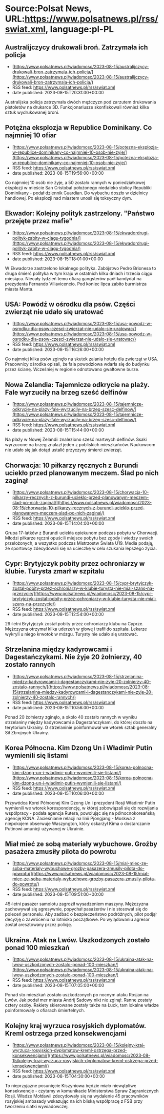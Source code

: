 # Source:Polsat News, URL:https://www.polsatnews.pl/rss/swiat.xml, language:pl-PL

## Australijczycy drukowali broń. Zatrzymała ich policja
 - [https://www.polsatnews.pl/wiadomosc/2023-08-15/australijczycy-drukowali-bron-zatrzymala-ich-policja/](https://www.polsatnews.pl/wiadomosc/2023-08-15/australijczycy-drukowali-bron-zatrzymala-ich-policja/)
 - RSS feed: https://www.polsatnews.pl/rss/swiat.xml
 - date published: 2023-08-15T20:31:00+00:00

Australijska policja zatrzymała dwóch mężczyzn pod zarzutem drukowania pistoletów na drukarce 3D. Funkcjonariusze skonfiskowali również kilka sztuk wydrukowanej broni.

## Potężna eksplozja w Republice Dominikany. Co najmniej 10 ofiar
 - [https://www.polsatnews.pl/wiadomosc/2023-08-15/potezna-eksplozja-w-republice-dominikany-co-najmniej-10-osob-nie-zyje/](https://www.polsatnews.pl/wiadomosc/2023-08-15/potezna-eksplozja-w-republice-dominikany-co-najmniej-10-osob-nie-zyje/)
 - RSS feed: https://www.polsatnews.pl/rss/swiat.xml
 - date published: 2023-08-15T19:56:00+00:00

Co najmniej 10 osób nie żyje, a 50 zostało rannych w poniedziałkowej eksplozji w mieście San Cristobal położonego niedaleko stolicy Republiki Dominikany - podał dziennik Guardian. Do wybuchu doszło w dzielnicy handlowej. Po eksplozji nad miastem unosił się toksyczny dym.

## Ekwador: Kolejny polityk zastrzelony. "Państwo przejęte przez mafie"
 - [https://www.polsatnews.pl/wiadomosc/2023-08-15/ekwadordrugi-polityk-zabity-w-ciagu-tygodnia/](https://www.polsatnews.pl/wiadomosc/2023-08-15/ekwadordrugi-polityk-zabity-w-ciagu-tygodnia/)
 - RSS feed: https://www.polsatnews.pl/rss/swiat.xml
 - date published: 2023-08-15T18:01:00+00:00

W Ekwadorze zastrzelono lokalnego polityka. Zabójstwo Pedro Brionesa to druga śmierć polityka w tym kraju w ostatnich kilku dniach i trzecia ciągu miesiąca. Niecały tydzień temu ofiarą gangsterów padł kandydat na prezydenta Fernando Villavicencio. Pod koniec lipca zabito burmistrza miasta Manta.

## USA: Powódź w ośrodku dla psów. Części zwierząt nie udało się uratować
 - [https://www.polsatnews.pl/wiadomosc/2023-08-15/usa-powodz-w-osrodku-dla-psow-czesci-zwierzat-nie-udalo-sie-uratowac/](https://www.polsatnews.pl/wiadomosc/2023-08-15/usa-powodz-w-osrodku-dla-psow-czesci-zwierzat-nie-udalo-sie-uratowac/)
 - RSS feed: https://www.polsatnews.pl/rss/swiat.xml
 - date published: 2023-08-15T16:26:00+00:00

Co najmniej kilka psów zginęło na skutek zalania hotelu dla zwierząt w USA. Pracownicy ośrodka opisali, że fala powodziowa wdarła się do budynku przez ścianę. Wcześniej w regionie odnotowano gwałtowne burze.

## Nowa Zelandia: Tajemnicze odkrycie na plaży. Fale wyrzuciły na brzeg sześć delfinów
 - [https://www.polsatnews.pl/wiadomosc/2023-08-15/tajemnicze-odkrycie-na-plazy-fale-wyrzucily-na-brzeg-szesc-delfinow/](https://www.polsatnews.pl/wiadomosc/2023-08-15/tajemnicze-odkrycie-na-plazy-fale-wyrzucily-na-brzeg-szesc-delfinow/)
 - RSS feed: https://www.polsatnews.pl/rss/swiat.xml
 - date published: 2023-08-15T15:44:00+00:00

Na plaży w Nowej Zelandii znaleziono sześć martwych delfinów. Ssaki wyrzucone na brzeg znalazł jeden z pobliskich mieszkańców. Naukowcom nie udało się jak dotąd ustalić przyczyny śmierci zwierząt.

## Chorwacja: 10 piłkarzy ręcznych z Burundi uciekło przed planowanym meczem. Ślad po nich zaginął
 - [https://www.polsatnews.pl/wiadomosc/2023-08-15/chorwacja-10-pilkarzy-recznych-z-burundi-ucieklo-przed-planowanym-meczem-slad-po-nich-zaginal/](https://www.polsatnews.pl/wiadomosc/2023-08-15/chorwacja-10-pilkarzy-recznych-z-burundi-ucieklo-przed-planowanym-meczem-slad-po-nich-zaginal/)
 - RSS feed: https://www.polsatnews.pl/rss/swiat.xml
 - date published: 2023-08-15T14:04:00+00:00

Grupa 17-latków z Burundi uciekła opiekunom podczas pobytu w Chorwacji. Młodzi piłkarze ręczni opuścili miejsce pobytu bez zgody i wiedzy swoich przełożonych, a wszystko podczas Mistrzostw Świata U19. Media podają, że sportowcy zdecydowali się na ucieczkę w celu szukania lepszego życia.

## Cypr: Brytyjczyk pobity przez ochroniarzy w klubie. Turysta zmarł w szpitalu
 - [https://www.polsatnews.pl/wiadomosc/2023-08-15/cypr-brytyjczyk-zostal-pobity-przez-ochroniarzy-w-klubie-turysta-nie-mial-szans-na-przezycie/](https://www.polsatnews.pl/wiadomosc/2023-08-15/cypr-brytyjczyk-zostal-pobity-przez-ochroniarzy-w-klubie-turysta-nie-mial-szans-na-przezycie/)
 - RSS feed: https://www.polsatnews.pl/rss/swiat.xml
 - date published: 2023-08-15T12:54:00+00:00

29-letni Brytyjczyk został pobity przez ochroniarzy klubu na Cyprze. Mężczyzna otrzymał kilka uderzeń w głowę i trafił do szpitala. Lekarze wykryli u niego krwotok w mózgu. Turysty nie udało się uratować.

## Strzelanina między kadyrowcami i Dagestańczykami. Nie żyje 20 żołnierzy, 40 zostało rannych
 - [https://www.polsatnews.pl/wiadomosc/2023-08-15/strzelanina-miedzy-kadyrowcami-i-dagestanczykami-nie-zyje-20-zolnierzy-40-zostalo-rannych/](https://www.polsatnews.pl/wiadomosc/2023-08-15/strzelanina-miedzy-kadyrowcami-i-dagestanczykami-nie-zyje-20-zolnierzy-40-zostalo-rannych/)
 - RSS feed: https://www.polsatnews.pl/rss/swiat.xml
 - date published: 2023-08-15T10:56:00+00:00

Ponad 20 żołnierzy zginęło, a około 40 zostało rannych w wyniku strzelaniny między kadyrowcami a Dagestańczykami, do której doszło na terytorium Ukrainy. O strzelaninie poinformował we wtorek sztab generalny Sił Zbrojnych Ukrainy.

## Korea Północna. Kim Dzong Un i Władimir Putin wymienili się listami
 - [https://www.polsatnews.pl/wiadomosc/2023-08-15/korea-polnocna-kim-dzong-un-i-wladimir-putin-wymienili-sie-listami/](https://www.polsatnews.pl/wiadomosc/2023-08-15/korea-polnocna-kim-dzong-un-i-wladimir-putin-wymienili-sie-listami/)
 - RSS feed: https://www.polsatnews.pl/rss/swiat.xml
 - date published: 2023-08-15T10:06:00+00:00

Przywódca Korei Północnej Kim Dzong Un i prezydent Rosji Władimir Putin wymienili we wtorek korespondencję, w której zobowiązali się do rozwijania współpracy - podała agencja Rutera, powołując się na północnokoreańską agencję KCNA. Zacieśnianie relacji na linii Pjongjang - Moskwa z niepokojem obserwuje Waszyngton, który oskarżył Kima o dostarczanie Putinowi amunicji używanej w Ukrainie.

## Miał mieć ze sobą materiały wybuchowe. Groźby pasażera zmusiły pilota do powrotu
 - [https://www.polsatnews.pl/wiadomosc/2023-08-15/mial-miec-ze-soba-materialy-wybuchowe-grozby-pasazera-zmusily-pilota-do-powrotu/](https://www.polsatnews.pl/wiadomosc/2023-08-15/mial-miec-ze-soba-materialy-wybuchowe-grozby-pasazera-zmusily-pilota-do-powrotu/)
 - RSS feed: https://www.polsatnews.pl/rss/swiat.xml
 - date published: 2023-08-15T09:51:00+00:00

45-letni pasażer samolotu zagroził wysadzeniem maszyny. Mężczyzna zachowywał się agresywnie, popychał pasażerów i nie stosował się do poleceń personelu. Aby zadbać o bezpieczeństwo podróżnych, pilot podjął decyzję o zawróceniu na lotnisko początkowe. Po wylądowaniu agresor został aresztowany przez policję.

## Ukraina. Atak na Lwów. Uszkodzonych zostało ponad 100 mieszkań
 - [https://www.polsatnews.pl/wiadomosc/2023-08-15/ukraina-atak-na-lwow-uszkodzonych-zostalo-ponad-100-mieszkan/](https://www.polsatnews.pl/wiadomosc/2023-08-15/ukraina-atak-na-lwow-uszkodzonych-zostalo-ponad-100-mieszkan/)
 - RSS feed: https://www.polsatnews.pl/rss/swiat.xml
 - date published: 2023-08-15T07:05:00+00:00

Ponad sto mieszkań zostało uszkodzonych po nocnym ataku Rosjan na Lwów. Jak podał mer miasta Andrij Sadowy nikt nie zginął. Ranne zostały cztery osoby. Rakiety skierowane zostały także na Łuck, tam lokalne władze poinformowały o ofiarach śmiertelnych.

## Kolejny kraj wyrzuca rosyjskich dyplomatów. Kreml ostrzega przed konsekwencjami
 - [https://www.polsatnews.pl/wiadomosc/2023-08-15/kolejny-kraj-wyrzuca-rosyjskich-dyplomatow-kreml-ostrzega-przed-konsekwencjami/](https://www.polsatnews.pl/wiadomosc/2023-08-15/kolejny-kraj-wyrzuca-rosyjskich-dyplomatow-kreml-ostrzega-przed-konsekwencjami/)
 - RSS feed: https://www.polsatnews.pl/rss/swiat.xml
 - date published: 2023-08-15T04:30:00+00:00

To nieprzyjazne posunięcie Kiszyniowa będzie miało niewątpliwe konsekwencje - czytamy w komunikacie Ministerstwa Spraw Zagranicznych Rosji. Władze Mołdawii zdecydowały się na wydalenie 45 pracowników rosyjskiej ambasady wskazując na ich bliską współpracę z FSB przy tworzeniu siatki wywiadowczej.

